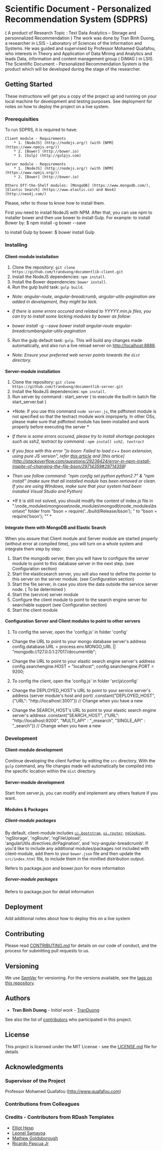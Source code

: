 # Scientific Document - Personalized Recommendation System (SDPRS)
( A product of Research Topic : Text Data Analytics – Storage and personnalized Recommendation )
The work was done by Tran Binh Duong, a researcher in LSIS - Laboratory of Sciences of the Information and Systems.
He was guided and supervised by Professor Mohamed Quafafou, who interests in Theory and Application of Data Mining and Analytics and leads Data, information and 
content management group ( DiMAG ) in LSIS.
The Scientific Document - Personalized Recommendation System is the product which will be developed during the stage of the researcher.

## Getting Started

These instructions will get you a copy of the project up and running on your local machine for development and testing purposes. See deployment for notes on how to deploy the project on a live system.

### Prerequisities

To run SDPRS, it is required to have:
	
	Client module - Requirements
		* 1. [NodeJS] (http://nodejs.org/) (with [NPM](https://www.npmjs.org/))
		* 2. [Bower] (http://bower.io)
		* 3. [Gulp] (http://gulpjs.com)

	Server module - Requirements
		* 1. [NodeJS] (http://nodejs.org/) (with [NPM](https://www.npmjs.org/))
		* 2. [Bower] (http://bower.io)
		
	Others Off-the-Shelf modules: [MongoDB] (https://www.mongodb.com/), [Elastic Search] (https://www.elastic.co) and Neo4J (http://neo4j.com/)
		
Please, refer to those to know how to install them.

First you need to install NodeJS with NPM. After that, you can use npm to installer bower and then use bower to install Gulp.
For example: to install Bower by:
$ npm install -g bower --save

to install Gulp by bower:
$ bower install Gulp

### Installing

#### Client-module installation
1. Clone the repository: `git clone https://github.com/tranduong/documentlib-client.git`
2. Install the NodeJS dependencies: `npm install`.
3. Install the Bower dependencies: `bower install`.
4. Run the gulp build task: `gulp build`.

* *Note: angular-route, angular-breadcrumb, angular-utils-pagination are added in development, they might be lack.*

* *If there is some errors occured and related to YYYYY.min.js files, you can try to install some lacking modules by bower as follow:*

* *bower install -g --save bower install angular-route angular-breadcrumbangular-utils-pagination*

5. Run the gulp default task: `gulp`. This will build any changes made automatically, and also run a live reload server on [http://localhost:8888](http://localhost:8888).

* *Note: Ensure your preferred web server points towards the `dist` directory.*

#### Server-module installation
1. Clone the repository: `git clone https://github.com/tranduong/documentlib-server.git`
2. Install the NodeJS dependencies: `npm install`.
3. Run server by command : start_server ( to execute the built-in batch file start_server.bat )
* *Note: If you use this command `node server.js`, the pdftotext module is not specified so that the textract module work improperly. In other OSs, please make sure that pdftotext module has been installed and work properly before executing the server *

* *If there is some errors occured, please try to install shortage packages such as ssh2, textract by command : `npm install ssh2, textract`*

* *If you face with this error "js-bson: Failed to load c++ bson extension, using pure JS version", refer [this article](https://github.com/Automattic/mongoose/issues/2285) and [this artice] (http://stackoverflow.com/questions/29238424/error-in-npm-install-inspite-of-changing-the-file-bson/29714359#29714359)*

* *Then use follow command: "npm config set python python2.7" & "npm install" (make sure that all installed module has been removed or clean. If you are using Windows, make sure that your system had been installed Visual Studio and Python)*
* *If it is still not solved, you should modify the content of index.js file in  ".\node_modules\mongoose\node_modules\mongodb\node_modules\bson\ext" folder from "bson = require('../build/Release/bson'); " to "bson = require('bson'); "" *

#### Integrate them with MongoDB and Elastic Search
When you assure that Client module and Server module are started properly (without error at compiled time), you will turn on a whole system and integrate them step by step:

1. Start the mongodb server, then you will have to configure the server module to point to this database server in the next step. (see Configuration section)
2. Start the elasticsearch server, you will also need to define the pointer to this server on the server module. (see Configuration section)
3. Start the file server, in case you store the data outside the service server node. ( To be determined )
4. Start the (service) server module
5. Configure the client module to point to the search engine server for searchable support (see Configuration section)
6. Start the client module

#### Configuration Server and Client modules to point to other servers
1. To config the server, open the 'config.js' in folder 'config'
* Change the URL to point to your mongo database server's address
config.database.URL				= process.env.MONGO_URL || "mongodb://127.0.0.1:27017/documentlib";

* Change the URL to point to your elastic search engine server's address
config.searchengine.HOST		= "localhost";
config.searchengine.PORT		= 9200;

2. To config the client, open the 'config.js' in folder 'src\js\config'
* Change the DEPLOYED_HOST's URL to point to your service server's address (server module's host and port)
.constant("DEPLOYED_HOST", {"URL": "http://localhost:3001"}) // Change when you have a new 

* Change the SEARCH_HOST's URL to point to your elastic search engine server's address
.constant("SEARCH_HOST", {"URL": "http://localhost:9200", "MULTI_API" : "_msearch", "SINGLE_API" : "_search"}) // Change when you have a new 

### Development
#### Client-module development
Continue developing the client further by editing the `src` directory. With the `gulp` command, any file changes made will automatically be compiled into the specific location within the `dist` directory.

#### Server-module development
Start from server.js, you can modify and implement any others feature if you want.

#### Modules & Packages
##### Client-module packages
By default, client-module includes [`ui.bootstrap`](http://angular-ui.github.io/bootstrap/), [`ui.router`](https://github.com/angular-ui/ui-router), [`ngCookies`](https://docs.angularjs.org/api/ngCookies), 'ngStorage', 'ngRoute', 'ngFileUpload', 'angularUtils.directives.dirPagination', and 'ncy-angular-breadcrumb'.
If you'd like to include any additional modules/packages not included with client-module, add them to your `bower.json` file and then update the `src/index.html` file, to include them in the minified distribution output.

Refers to package.json and bower.json for more information
##### Server-module packages
Refers to package.json for detail information

## Deployment

Add additional notes about how to deploy this on a live system

## Contributing

Please read [CONTRIBUTING.md](CONTRIBUTING.md) for details on our code of conduct, and the process for submitting pull requests to us.

## Versioning

We use [SemVer](http://semver.org/) for versioning. For the versions available, see the [tags on this repository](https://github.com/your/project/tags). 

## Authors

* **Tran Binh Duong** - *Initial work* - [TranDuong](https://github.com/tranduong)

See also the list of [contributors](https://github.com/your/project/contributors) who participated in this project.

## License

This project is licensed under the MIT License - see the [LICENSE.md](LICENSE.md) file for details

## Acknowledgments
### Supervisor of the Project
Professor Mohamed Quafafou (http://www.quafafou.com)

### Contributions from Colleagues

### Credits - Contributors from RDash Templates
* [Elliot Hesp](https://github.com/Ehesp)
* [Leonel Samayoa](https://github.com/lsamayoa)
* [Mathew Goldsborough](https://github.com/mgoldsborough)
* [Ricardo Pascua Jr](https://github.com/rdpascua)

